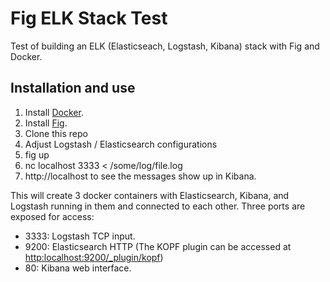 # Fig ELK Stack Test

Test of building an ELK (Elasticseach, Logstash, Kibana) stack with Fig and Docker.

## Installation and use
1. Install [Docker](docker.io).
2. Install [Fig](fig.sh).
3. Clone this repo
4. Adjust Logstash / Elasticsearch configurations
5. fig up
6. nc localhost 3333 < /some/log/file.log
7. http://localhost to see the messages show up in Kibana.

This will create 3 docker containers with Elasticsearch, Kibana, and Logstash running in them and connected to each other. Three ports are exposed for access:
* 3333: Logstash TCP input.
* 9200: Elasticsearch HTTP (The KOPF plugin can be accessed at [http:localhost:9200/_plugin/kopf](http:localhost:9200/_plugin/kopf))
* 80: Kibana web interface.
